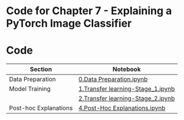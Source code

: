 
# Code for Chapter 7 - Explaining a PyTorch Image Classifier

# Code

| Section | Notebook  |  
|--|--|
| Data Preparation | [0.Data Preparation.ipynb](https://github.com/ml-for-high-risk-apps-book/Machine-Learning-for-High-Risk-Applications-Book/blob/main/code/Chapter-7/0.Data%20Preparation.ipynb "0.Data Preparation.ipynb") |  
|Model Training|  [1.Transfer learning-Stage_1.ipynb](https://github.com/ml-for-high-risk-apps-book/Machine-Learning-for-High-Risk-Applications-Book/blob/main/code/Chapter-7/1.Transfer%20learning-Stage_1.ipynb "1.Transfer learning-Stage_1.ipynb")   |
||[2.Transfer learning-Stage_2.ipynb](https://github.com/ml-for-high-risk-apps-book/Machine-Learning-for-High-Risk-Applications-Book/blob/main/code/Chapter-7/2.Transfer%20learning-Stage_2.ipynb "2.Transfer learning-Stage_2.ipynb")|
| Post-hoc Explanations|    [4.Post-Hoc Explanations.ipynb](https://github.com/ml-for-high-risk-apps-book/Machine-Learning-for-High-Risk-Applications-Book/blob/main/code/Chapter-7/4.Post-Hoc%20Explanations.ipynb "4.Post-Hoc Explanations.ipynb")       |

